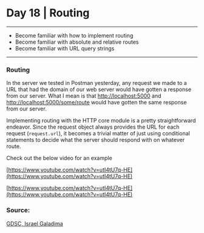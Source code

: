 # Day 18 | Routing

---

- Become familiar with how to implement routing
- Become familiar with absolute and relative routes
- Become familiar with URL query strings

---

### Routing

In the server we tested in Postman yesterday, any request we made to a URL that had the domain of our web server would have gotten a response from our server. What I mean is that [http://localhost:5000](http://localhost:5000) and [http://localhost:5000/some/route](http://localhost:5000/some/route) would have gotten the same response from our server.

Implementing routing with the HTTP core module is a pretty straightforward endeavor. Since the request object always provides the URL for each request (`request.url`), it becomes a trivial matter of just using conditional statements to decide what the server should respond with on whatever route.

Check out the below video for an example

[https://www.youtube.com/watch?v=utI4tU7q-HE](https://www.youtube.com/watch?v=utI4tU7q-HE)

[https://www.youtube.com/watch?v=utI4tU7q-HE](https://www.youtube.com/watch?v=utI4tU7q-HE)

### Source:

[GDSC, Israel Galadima](https://israelgaladima.notion.site/Day-2-JavaScript-Refresher-96ecdd77ddb3462ba90ea6f7c83af90b)